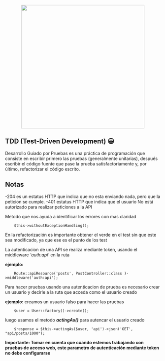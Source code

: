 
<p align="center"><img src="https://marsner.com/wp-content/uploads/test-driven-development-TDD.png" width="400"></p>

## TDD (Test-Driven Development) 😃 

Desarrollo Guiado por Pruebas es una práctica de programación que consiste en escribir primero las pruebas (generalmente unitarias), después escribir el código fuente que pase la prueba satisfactoriamente y, por último, refactorizar el código escrito.

## Notas
-204 es un estatus HTTP que indica que no esta enviando nada, pero que la peticion se cumple.
-401 estatus HTTP que indica que el usuario No está autorizado para realizar peticiones a la API

Metodo que nos ayuda a identificar los errores con mas claridad
        
        $this->withoutExceptionHandling();


En la refactorización es importante obtener el verde en el test sin que este sea modificado, ya que ese es el punto de los test

La autenticacion de una API se realiza mediante token, usando el middleware *'auth:api'* en la ruta

**ejemplo:**

        Route::apiResource('posts', PostController::class )->middleware('auth:api');

Para hacer pruebas usando una autenticacion de prueba es necesario crear un usuario y decirle a la ruta que acceda como el usuario creado

**ejemplo:**
creamos un usuario falso para hacer las pruebas

        $user = User::factory()->create();

luego usamos el metodo ***actingAs()*** para autencar el usuario creado

        $response = $this->actingAs($user, 'api')->json('GET', "api/posts/1000");

**Importante: Tomar en cuenta que cuando estemos trabajando con pruebas de acceso web, este parametro de autenticación mediante token no debe configurarse**


